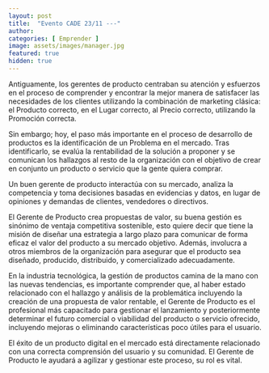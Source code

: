 ```yaml
---
layout: post
title:  "Evento CADE 23/11 ---"
author: 
categories: [ Emprender ]
image: assets/images/manager.jpg
featured: true
hidden: true
---
```


Antiguamente, los gerentes de producto centraban su atención y esfuerzos en el proceso de comprender y encontrar la mejor manera de satisfacer las necesidades de los clientes utilizando la combinación de marketing clásica: el Producto correcto, en el Lugar correcto, al Precio correcto, utilizando la Promoción correcta.

Sin embargo; hoy, el paso más importante en el proceso de desarrollo de productos es la identificación de un Problema en el mercado. Tras identificarlo, se evalúa la rentabilidad de la solución a proponer y se comunican los hallazgos al resto de la organización con el objetivo de crear en conjunto un producto o servicio que la gente quiera comprar.

Un buen gerente de producto interactúa con su mercado, analiza la competencia y toma decisiones basadas en evidencias y datos, en lugar de opiniones y demandas de clientes, vendedores o directivos.

El Gerente de Producto crea propuestas de valor, su buena gestión es sinónimo de ventaja competitiva sostenible, esto quiere decir que tiene la misión de diseñar una estrategia a largo plazo para comunicar de forma eficaz el valor del producto a su mercado objetivo. Además, involucra a otros miembros de la organización para asegurar que el producto sea diseñado, producido, distribuido, y comercializado adecuadamente.

En la industria tecnológica, la gestión de productos camina de la mano con las nuevas tendencias, es importante comprender que, al haber estado relacionado con el hallazgo y análisis de la problemática incluyendo la creación de una propuesta de valor rentable, el Gerente de Producto es el profesional más capacitado para gestionar el lanzamiento y posteriormente determinar el futuro comercial o viabilidad del producto o servicio ofrecido, incluyendo mejoras o eliminando características poco útiles para el usuario.

El éxito de un producto digital en el mercado está directamente relacionado con una correcta comprensión del usuario y su comunidad. El Gerente de Producto le ayudará a agilizar y gestionar este proceso, su rol es vital.  

<!-- #### So how do we do spoilers?

```html
<span class="spoiler">My hidden paragraph here.</span>
``` -->
